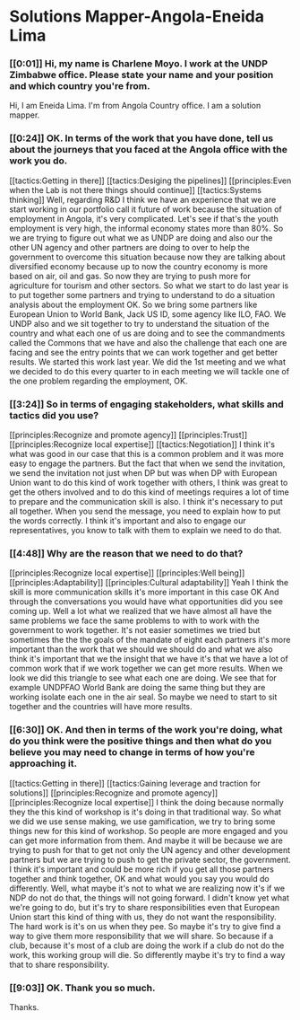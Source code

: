 # Solutions Mapper\-Angola\-Eneida Lima

### [[0:01]] Hi, my name is Charlene Moyo\. I work at the UNDP Zimbabwe office\. Please state your name and your position and which country you're from\.

Hi, I am Eneida Lima\. I'm from Angola Country office\. I am a solution mapper\.

### [[0:24]] OK\. In terms of the work that you have done, tell us about the journeys that you faced at the Angola office with the work you do\.

[[tactics:Getting in there]]
[[tactics:Desiging the pipelines]]
[[principles:Even when the Lab is not there things should continue]]
[[tactics:Systems thinking]]
Well, regarding R&D I think we have an experience that we are start working in our portfolio call it future of work because the situation of employment in Angola, it's very complicated\. Let's see if that's the youth employment is very high, the informal economy states more than 80%\. So we are trying to figure out what we as UNDP are doing and also our the other UN agency and other partners are doing to over to help the government to overcome this situation because now they are talking about diversified economy because up to now the country economy is more based on air, oil and gas\. So now they are trying to push more for agriculture for tourism and other sectors\. So what we start to do last year is to put together some partners and trying to understand to do a situation analysis about the employment OK\. So we bring some partners like European Union to World Bank, Jack US ID, some agency like ILO, FAO\. We UNDP also and we sit together to try to understand the situation of the country and what each one of us are doing and to see the commandments called the Commons that we have and also the challenge that each one are facing and see the entry points that we can work together and get better results\. We started this work last year\. We did the 1st meeting and we what we decided to do this every quarter to in each meeting we will tackle one of the one problem regarding the employment, OK\.


### [[3:24]] So in terms of engaging stakeholders, what skills and tactics did you use?

[[principles:Recognize and promote agency]]
[[principles:Trust]]
[[principles:Recognize local expertise]]
[[tactics:Negotiation]]
I think it's what was good in our case that this is a common problem and it was more easy to engage the partners\. But the fact that when we send the invitation, we send the invitation not just when DP but was when DP with European Union want to do this kind of work together with others, I think was great to get the others involved and to do this kind of meetings requires a lot of time to prepare and the communication skill is also\. I think it's necessary to put all together\. When you send the message, you need to explain how to put the words correctly\. I think it's important and also to engage our representatives, you know to talk with them to explain we need to do that\.


### [[4:48]] Why are the reason that we need to do that?

[[principles:Recognize local expertise]]
[[principles:Well being]]
[[principles:Adaptability]]
[[principles:Cultural adaptability]]
Yeah I think the skill is more communication skills it's more important in this case OK And through the conversations you would have what opportunities did you see coming up\. Well a lot what we realized that we have almost all have the same problems we face the same problems to with to work with the government to work together\. It's not easier sometimes we tried but sometimes the the the goals of the mandate of eight each partners it's more important than the work that we should we should do and what we also think it's important that we the insight that we have it's that we have a lot of common work that if we work together we can get more results\. When we look we did this triangle to see what each one are doing\. We see that for example UNDPFAO World Bank are doing the same thing but they are working isolate each one in the air seal\. So maybe we need to start to sit together and the countries will have more results\.


### [[6:30]] OK\. And then in terms of the work you're doing, what do you think were the positive things and then what do you believe you may need to change in terms of how you're approaching it\.

[[tactics:Getting in there]]
[[tactics:Gaining leverage and traction for solutions]]
[[principles:Recognize and promote agency]]
[[principles:Recognize local expertise]]
I think the doing because normally they the this kind of workshop is it's doing in that traditional way\. So what we did we use sense making, we use gamification, we try to bring some things new for this kind of workshop\. So people are more engaged and you can get more information from them\. And maybe it will be because we are trying to push for that to get not only the UN agency and other development partners but we are trying to push to get the private sector, the government\. I think it's important and could be more rich if you get all those partners together and think together, OK and what would you say you would do differently\. Well, what maybe it's not to what we are realizing now it's if we NDP do not do that, the things will not going forward\. I didn't know yet what we're going to do, but it's try to share responsibilities even that European Union start this kind of thing with us, they do not want the responsibility\. The hard work is it's on us when they pee\. So maybe it's try to give find a way to give them more responsibility that we will share\. So because if a club, because it's most of a club are doing the work if a club do not do the work, this working group will die\. So differently maybe it's try to find a way that to share responsibility\.


### [[9:03]] OK\. Thank you so much\.

Thanks\.

